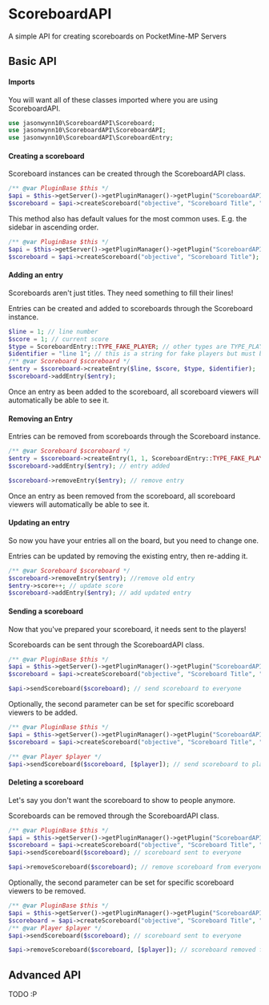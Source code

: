 # ScoreboardAPI
A simple API for creating scoreboards on PocketMine-MP Servers

## Basic API
#### Imports
You will want all of these classes imported where you are using ScoreboardAPI.
```php
use jasonwynn10\ScoreboardAPI\Scoreboard;
use jasonwynn10\ScoreboardAPI\ScoreboardAPI;
use jasonwynn10\ScoreboardAPI\ScoreboardEntry;
```

#### Creating a scoreboard
Scoreboard instances can be created through the ScoreboardAPI class.
```php
/** @var PluginBase $this */
$api = $this->getServer()->getPluginManager()->getPlugin("ScoreboardAPI");
$scoreboard = $api->createScoreboard("objective", "Scoreboard Title", "sidebar", "ascending");
```
This method also has default values for the most common uses. E.g. the sidebar in ascending order.
```php
/** @var PluginBase $this */
$api = $this->getServer()->getPluginManager()->getPlugin("ScoreboardAPI");
$scoreboard = $api->createScoreboard("objective", "Scoreboard Title"); // assumes sidebar in ascending order
```

#### Adding an entry
Scoreboards aren't just titles. They need something to fill their lines!

Entries can be created and added to scoreboards through the Scoreboard instance.
```php
$line = 1; // line number
$score = 1; // current score
$type = ScoreboardEntry::TYPE_FAKE_PLAYER; // other types are TYPE_PLAYER and TYPE_ENTITY
$identifier = "line 1"; // this is a string for fake players but must be an entity id for other types
/** @var Scoreboard $scoreboard */
$entry = $scoreboard->createEntry($line, $score, $type, $identifier);
$scoreboard->addEntry($entry);
```
Once an entry as been added to the scoreboard, all scoreboard viewers will automatically be able to see it.

#### Removing an Entry
Entries can be removed from scoreboards through the Scoreboard instance.
```php
/** @var Scoreboard $scoreboard */
$entry = $scoreboard->createEntry(1, 1, ScoreboardEntry::TYPE_FAKE_PLAYER, "Line 1");
$scoreboard->addEntry($entry); // entry added

$scoreboard->removeEntry($entry); // remove entry
```
Once an entry as been removed from the scoreboard, all scoreboard viewers will automatically be able to see it.

#### Updating an entry
So now you have your entries all on the board, but you need to change one.

Entries can be updated by removing the existing entry, then re-adding it.
```php
/** @var Scoreboard $scoreboard */
$scoreboard->removeEntry($entry); //remove old entry
$entry->score++; // update score
$scoreboard->addEntry($entry); // add updated entry
```

#### Sending a scoreboard
Now that you've prepared your scoreboard, it needs sent to the players!

Scoreboards can be sent through the ScoreboardAPI class.
```php
/** @var PluginBase $this */
$api = $this->getServer()->getPluginManager()->getPlugin("ScoreboardAPI");
$scoreboard = $api->createScoreboard("objective", "Scoreboard Title", "sidebar", "ascending");

$api->sendScoreboard($scoreboard); // send scoreboard to everyone
```
Optionally, the second parameter can be set for specific scoreboard viewers to be added.
```php
/** @var PluginBase $this */
$api = $this->getServer()->getPluginManager()->getPlugin("ScoreboardAPI");
$scoreboard = $api->createScoreboard("objective", "Scoreboard Title", "sidebar", "ascending");

/** @var Player $player */
$api->sendScoreboard($scoreboard, [$player]); // send scoreboard to player
```

#### Deleting a scoreboard
Let's say you don't want the scoreboard to show to people anymore.

Scoreboards can be removed through the ScoreboardAPI class.
```php
/** @var PluginBase $this */
$api = $this->getServer()->getPluginManager()->getPlugin("ScoreboardAPI");
$scoreboard = $api->createScoreboard("objective", "Scoreboard Title", "sidebar", "ascending");
$api->sendScoreboard($scoreboard); // scoreboard sent to everyone

$api->removeScoreboard($scoreboard); // remove scoreboard from everyone
```
Optionally, the second parameter can be set for specific scoreboard viewers to be removed.
```php
/** @var PluginBase $this */
$api = $this->getServer()->getPluginManager()->getPlugin("ScoreboardAPI");
$scoreboard = $api->createScoreboard("objective", "Scoreboard Title", "sidebar", "ascending");
/** @var Player $player */
$api->sendScoreboard($scoreboard); // scoreboard sent to everyone

$api->removeScoreboard($scoreboard, [$player]); // scoreboard removed from player
```

## Advanced API
TODO :P